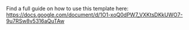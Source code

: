 Find a full guide on how to use this template here: https://docs.google.com/document/d/1O1-xoQ0dPW7_VXKtsDKkUWO7-9u7RSw8v5316aQuTAw
